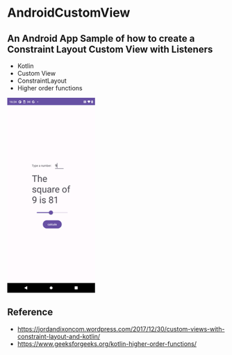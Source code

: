 # AndroidCustomView
## An Android App Sample of how to create a Constraint Layout Custom View with Listeners

* Kotlin
* Custom View
* ConstraintLayout
* Higher order functions


<img src="img.png" width="40%">


## Reference
* https://jordandixoncom.wordpress.com/2017/12/30/custom-views-with-constraint-layout-and-kotlin/
* https://www.geeksforgeeks.org/kotlin-higher-order-functions/